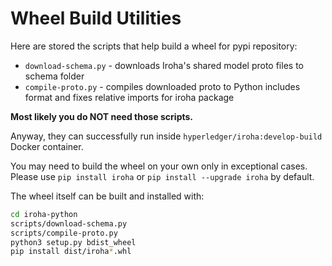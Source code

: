 # Wheel Build Utilities

Here are stored the scripts that help build a wheel for pypi repository:

* `download-schema.py` - downloads Iroha's shared model proto files to schema folder
* `compile-proto.py` - compiles downloaded proto to Python includes format and fixes relative imports for iroha package

**Most likely you do NOT need those scripts.**

Anyway, they can successfully run inside `hyperledger/iroha:develop-build` Docker container.

You may need to build the wheel on your own only in exceptional cases.
Please use `pip install iroha` or `pip install --upgrade iroha` by default.

The wheel itself can be built and installed with:

```bash
cd iroha-python
scripts/download-schema.py
scripts/compile-proto.py
python3 setup.py bdist_wheel
pip install dist/iroha*.whl
```
